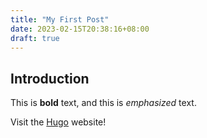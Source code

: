 ```yaml
---
title: "My First Post"
date: 2023-02-15T20:38:16+08:00
draft: true
---
```

## Introduction

This is **bold** text, and this is *emphasized* text.

Visit the [Hugo](https://gohugo.io) website!
